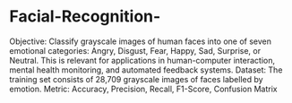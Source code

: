 # Facial-Recognition-
Objective: Classify grayscale images of human faces into one of seven emotional categories: Angry, Disgust, Fear,
Happy, Sad, Surprise, or Neutral. This is relevant for applications in human-computer interaction, mental health
monitoring, and automated feedback systems.
Dataset: The training set consists of 28,709 grayscale images of faces labelled by emotion.
Metric: Accuracy, Precision, Recall, F1-Score, Confusion Matrix
